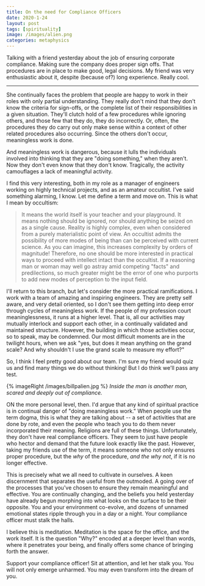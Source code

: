 ```yaml
---
title: On the need for Compliance Officers
date: 2020-1-24
layout: post
tags: [spirituality]
image: /images/alien.png
categories: metaphysics
---
```


Talking with a friend yesterday about the job of ensuring corporate compliance.
Making sure the company does proper sign offs. That procedures are in place to
make good, legal decisions. My friend was very enthusiastic about it, despite
(because of?) long experience. Really cool.

----

She continually faces the problem that people are happy to work in their roles
with only partial understanding. They really don't mind that they don't know
the criteria for sign-offs, or the complete list of their responsibilities in a
given situation. They'll clutch hold of a few procedures while ignoring others,
and those few that they do, they do incorrectly. Or, often, the procedures they
do carry out only make sense within a context of other related procedures also
occurring. Since the others don't occur, meaningless work is done.

And meaningless work is dangerous, because it lulls the individuals involved
into thinking that they are "doing something," when they aren't. Now they don't
even know that they don't know. Tragically, the activity camouflages a lack of
meaningful activity.

I find this very interesting, both in my role as a manager of engineers working
on highly technical projects, and as an amateur occultist. I've said something
alarming, I know. Let me define a term and move
on. This is what I mean by occultism:

> It means the world itself is your teacher and your playground. It means nothing
> should be ignored, nor should anything be seized on as a single cause. Reality
> is highly complex, even when considered from a purely materialistic point of
> view. An occultist admits the possibility of more modes of being than can be
> perceived with current science. As you can imagine, this increases complexity
> by orders of magnitude! Therefore, no one should be more interested in
> practical ways to proceed with intellect intact than the occultist. If a
> reasoning man or woman may well go astray amid competing "facts" and
> predilections,  so much greater might be the error of one who purports to add
> new modes of perception to the input field.

I'll return to this branch, but let's consider the more practical
ramifications. I work with a team of amazing and inspiring engineers. They are
pretty self aware, and very detail oriented, so I don't see them getting into
deep error through cycles of meaningless work. If the people of my profession
court meaninglessness, it runs at a higher level. That is, all our activities
may mutually interlock and support each other, in a continually validated and
maintained structure. However, the building in which those activities occur, so
to speak, may be condemned. Our most difficult moments are in the twilight
hours, when we ask "yes, but does it mean anything on the grand scale? And why
shouldn't I use the grand scale to measure my effort?"

So, I think I feel pretty good about our team. I'm sure my friend would quiz us
and find many things we do without thinking! But I do think we'll pass any
test.

{% imageRight /images/billpalien.jpg %}
*Inside the man is another man, scared and deeply out of compliance.*

ON the more personal level, then. I'd argue that any kind of spiritual practice
is in continual danger of "doing meaningless work." When people use the term
dogma, this is what they are talking about -- a set of activities that are done
by rote, and even the people who teach you to do them never incorporated their
meaning. Religions are full of these things. Unfortunately, they don't have
real compliance officers. They seem to just have people who hector and demand
that the future look exactly like the past. However, taking my friends use of the term, it means someone
who not only ensures proper procedure, but the *why* of the procedure, *and the
why not*, if it is no longer effective.

This is precisely what we all need to cultivate in ourselves. A keen
discernment that separates the useful from the outmoded. A going over of the
processes that you've chosen to ensure they remain meaningful and effective.
You are continually changing, and the beliefs you held yesterday have already
begun morphing into what looks on the surface to be their opposite. You and
your environment co-evolve, and dozens of unnamed emotional states ripple
through you in a day or a night. Your compliance officer must stalk the halls.

I believe this is meditation. Meditation is the space for the office, and the
work itself. It is the question "Why?" encoded at a deeper level than words,
where it penetrates your being, and finally offers some chance of bringing
forth the answer.

Support your compliance officer! Sit at attention, and let her stalk you. You
will not only emerge unharmed. You may even transform into the dream of you.

